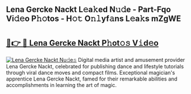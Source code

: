 ## Lena Gercke Nackt L𝚎a𝚔ed N𝚞𝚍e - Part-Fqo Vi𝚍𝚎o P𝚑𝚘tos - H𝚘𝚝 O𝚗𝚕yf𝚊ns L𝚎a𝚔s mZgWE

# <h2><a href="http://kfdgkc.oniu.top/?m=Lena+Gercke+Nackt">🔗👉 🔴 Lena Gercke Nackt P𝚑ot𝚘𝚜 V𝚒d𝚎o</a></h2>

[![Lena Gercke Nackt Nu𝚍e𝚜](https://i.imgur.com/0qMVB7G.gif)](http://kfdgkc.oniu.top/?m=Lena+Gercke+Nackt)
Digital media artist and amusement provider Lena Gercke Nackt, celebrated for publishing dance and lifestyle tutorials through viral dance moves and compact films. Exceptional magician's apprentice Lena Gercke Nackt, famed for their remarkable abilities and accomplishments in learning the art of magic.  
